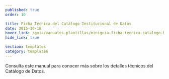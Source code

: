 ```yaml
---
published: true
order: 10

title: Ficha Técnica del Catálogo Institucional de Datos
date: 2015-10-18
hover_link: /guia/manuales-plantillas/miniguia-ficha-tecnica-catalogo.html
hide_link: true

section: templates
category: templates
---
```


Consulta este manual para conocer más sobre los detalles técnicos del Catálogo de Datos.
